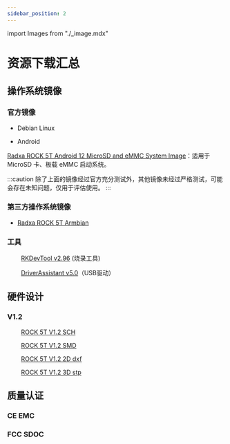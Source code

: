 ```yaml
---
sidebar_position: 2
---
```


import Images from "./\_image.mdx"

# 资源下载汇总

## 操作系统镜像

### 官方镜像

- Debian Linux

<Images loader={true} rock5t_system_img_61={true}  spi_img={false} android12_update={true} android12_gpt={true}  />

- Android

[Radxa ROCK 5T Android 12 MicroSD and eMMC System Image](https://github.com/radxa/manifests/releases/download/radxa-rock5t-20250226/Rock5T-Android12-rk14-20250226-gpt.zip)：适用于 MicroSD 卡、板载 eMMC 启动系统。

:::caution
除了上面的镜像经过官方充分测试外，其他镜像未经过严格测试，可能会存在未知问题，仅用于评估使用。
:::

### 第三方操作系统镜像

- [Radxa ROCK 5T Armbian](https://www.armbian.com/radxa-rock-5t/)

### 工具

&emsp;&emsp; [RKDevTool v2.96](https://dl.radxa.com/tools/windows/RKDevTool_Release_v2.96_zh.zip) (烧录工具)

&emsp;&emsp; [DriverAssistant v5.0](https://dl.radxa.com/tools/windows/DriverAssitant_v5.0.zip)（USB驱动）

## 硬件设计

### V1.2

&emsp;&emsp; [ROCK 5T V1.2 SCH](https://dl.radxa.com/rock5/5t/docs/hw/radxa_rock5t_schematic_v1.2_20250109.pdf)

&emsp;&emsp; [ROCK 5T V1.2 SMD](https://dl.radxa.com/rock5/5t/docs/hw/radxa_rock5t_components_placement_map_v1.2_20250109.pdf)

&emsp;&emsp; [ROCK 5T V1.2 2D dxf](https://dl.radxa.com/rock5/5t/docs/hw/radxa_rock5t_2d_dxf_v1.2.zip)

&emsp;&emsp; [ROCK 5T V1.2 3D stp](https://dl.radxa.com/rock5/5t/docs/hw/radxa_rock5t_3d_pcba_stp_v1.2_20250207.zip)

## 质量认证

### CE EMC

### FCC SDOC
